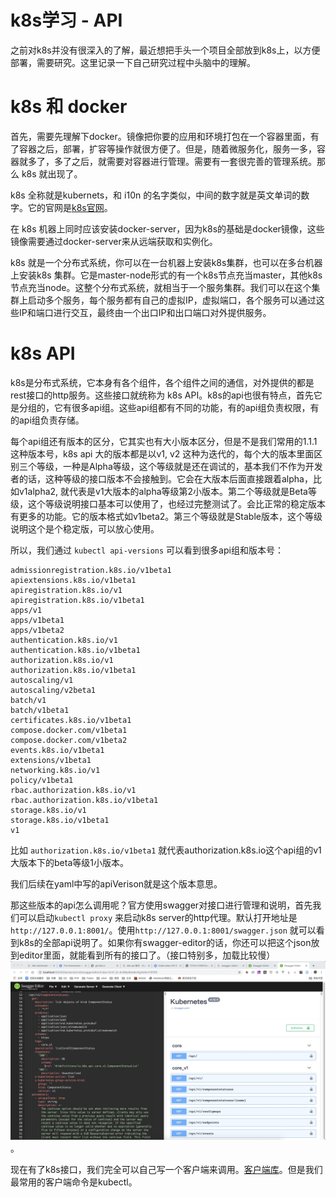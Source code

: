# k8s学习 - API

之前对k8s并没有很深入的了解，最近想把手头一个项目全部放到k8s上，以方便部署，需要研究。这里记录一下自己研究过程中头脑中的理解。

# k8s 和 docker

首先，需要先理解下docker。镜像把你要的应用和环境打包在一个容器里面，有了容器之后，部署，扩容等操作就很方便了。但是，随着微服务化，服务一多，容器就多了，多了之后，就需要对容器进行管理。需要有一套很完善的管理系统。那么 k8s 就出现了。

k8s 全称就是kubernets，和 i10n 的名字类似，中间的数字就是英文单词的数字。它的官网是[k8s官网](https://kubernetes.io)。

在 k8s 机器上同时应该安装docker-server，因为k8s的基础是docker镜像，这些镜像需要通过docker-server来从远端获取和实例化。

k8s 就是一个分布式系统，你可以在一台机器上安装k8s集群，也可以在多台机器上安装k8s 集群。它是master-node形式的有一个k8s节点充当master，其他k8s节点充当node。这整个分布式系统，就相当于一个服务集群。我们可以在这个集群上启动多个服务，每个服务都有自己的虚拟IP，虚拟端口，各个服务可以通过这些IP和端口进行交互，最终由一个出口IP和出口端口对外提供服务。

# k8s API

k8s是分布式系统，它本身有各个组件，各个组件之间的通信，对外提供的都是rest接口的http服务。这些接口就统称为 k8s API。k8s的api也很有特点，首先它是分组的，它有很多api组。这些api组都有不同的功能，有的api组负责权限，有的api组负责存储。

每个api组还有版本的区分，它其实也有大小版本区分，但是不是我们常用的1.1.1这种版本号，k8s api 大的版本都是以v1, v2 这种为迭代的，每个大的版本里面区别三个等级，一种是Alpha等级，这个等级就是还在调试的，基本我们不作为开发者的话，这种等级的接口版本不会接触到。它会在大版本后面直接跟着alpha，比如v1alpha2, 就代表是v1大版本的alpha等级第2小版本。第二个等级就是Beta等级，这个等级说明接口基本可以使用了，也经过完整测试了。会比正常的稳定版本有更多的功能。它的版本格式如v1beta2。第三个等级就是Stable版本，这个等级说明这个是个稳定版，可以放心使用。

所以，我们通过 `kubectl api-versions` 可以看到很多api组和版本号：
```
admissionregistration.k8s.io/v1beta1
apiextensions.k8s.io/v1beta1
apiregistration.k8s.io/v1
apiregistration.k8s.io/v1beta1
apps/v1
apps/v1beta1
apps/v1beta2
authentication.k8s.io/v1
authentication.k8s.io/v1beta1
authorization.k8s.io/v1
authorization.k8s.io/v1beta1
autoscaling/v1
autoscaling/v2beta1
batch/v1
batch/v1beta1
certificates.k8s.io/v1beta1
compose.docker.com/v1beta1
compose.docker.com/v1beta2
events.k8s.io/v1beta1
extensions/v1beta1
networking.k8s.io/v1
policy/v1beta1
rbac.authorization.k8s.io/v1
rbac.authorization.k8s.io/v1beta1
storage.k8s.io/v1
storage.k8s.io/v1beta1
v1
```

比如 `authorization.k8s.io/v1beta1` 就代表authorization.k8s.io这个api组的v1大版本下的beta等级1小版本。

我们后续在yaml中写的apiVerison就是这个版本意思。

那这些版本的api怎么调用呢？官方使用swagger对接口进行管理和说明，首先我们可以启动`kubectl proxy` 来启动k8s server的http代理。默认打开地址是`http://127.0.0.1:8001/`。使用`http://127.0.0.1:8001/swagger.json` 就可以看到k8s的全部api说明了。如果你有swagger-editor的话，你还可以把这个json放到editor里面，就能看到所有的接口了。（接口特别多，加载比较慢）![k8s-swagger](images/2019/07/k8s-swagger.png)。

现在有了k8s接口，我们完全可以自己写一个客户端来调用。[客户端库](https://k8smeetup.github.io/docs/reference/client-libraries/)。但是我们最常用的客户端命令是kubectl。

